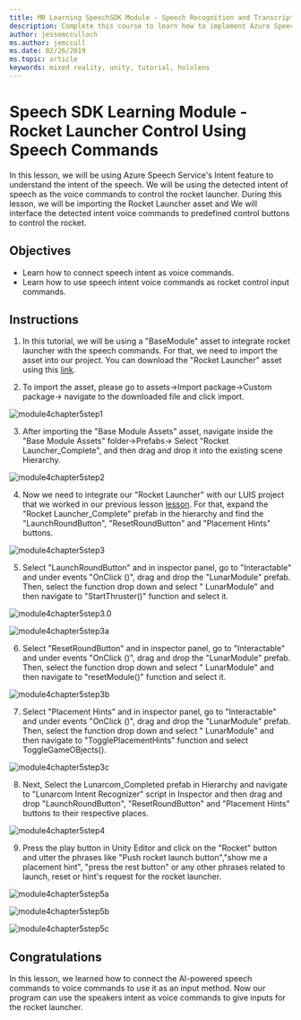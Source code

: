 ```yaml
---
title: MR Learning SpeechSDK Module - Speech Recognition and Transcription
description: Complete this course to learn how to implement Azure Speech SDK within a mixed reality application.
author: jessemcculloch
ms.author: jemccull
ms.date: 02/26/2019
ms.topic: article
keywords: mixed reality, unity, tutorial, hololens
---
```


# Speech SDK Learning Module - Rocket Launcher Control Using Speech Commands

In this lesson, we will be using Azure Speech Service's Intent feature to understand the intent of the speech. We will be using the detected intent of speech as the voice commands to control the rocket launcher. During this lesson, we will be importing the Rocket Launcher asset and We will interface the detected intent voice commands to predefined control buttons to control the rocket. 

## Objectives

- Learn how to connect speech intent as voice commands.
- Learn how to use speech intent voice commands as rocket control input commands.

## Instructions
1. In this tutorial, we will be using a "BaseModule" asset to integrate rocket launcher with the speech commands. For that, we need to import the asset into our project. You can download the "Rocket Launcher" asset using this [link](https://github.com/microsoft/MixedRealityLearning/releases/tag/1.2). 

2. To import the asset, please go to assets->Import package->Custom package-> navigate to the downloaded file and click import.

![module4chapter5step1](images/module4chapter5step1.PNG)

3. After importing the  "Base Module Assets" asset, navigate inside the "Base Module Assets" folder->Prefabs-> Select "Rocket Launcher_Complete", and then drag and drop it into the existing scene Hierarchy.

![module4chapter5step2](images/module4chapter5step2.PNG)

4. Now we need to integrate our "Rocket Launcher" with our LUIS project that we worked in our previous lesson [lesson](mrlearning-speechSDK-ch4.md). For that, expand the "Rocket Launcher_Complete" prefab in the hierarchy and find the "LaunchRoundButton", "ResetRoundButton" and "Placement Hints" buttons.

![module4chapter5step3](images/module4chapter5step3.PNG)

5. Select "LaunchRoundButton" and in inspector panel, go to "Interactable" and under events "OnClick ()", drag and drop the "LunarModule" prefab. Then, select the function drop down and select " LunarModule" and then navigate to "StartThruster()" function and select it.

![module4chapter5step3.0](images/module4chapter5step3.0.PNG)

![module4chapter5step3a](images/module4chapter5step3a.PNG)

6. Select "ResetRoundButton" and in inspector panel, go to "Interactable" and under events "OnClick ()", drag and drop the "LunarModule" prefab. Then, select the function drop down and select " LunarModule" and then navigate to "resetModule()" function and select it.

![module4chapter5step3b](images/module4chapter5step3b.PNG)

7. Select "Placement Hints" and in inspector panel, go to "Interactable" and under events "OnClick ()", drag and drop the "LunarModule" prefab. Then, select the function drop down and select " LunarModule" and then navigate to "TogglePlacementHints" function and select ToggleGameOBjects().

![module4chapter5step3c](images/module4chapter5step3c.PNG)

8.  Next, Select the Lunarcom_Completed prefab in Hierarchy and navigate to "Lunarcom Intent Recognizer" script in Inspector and then drag and drop  "LaunchRoundButton", "ResetRoundButton" and "Placement Hints" buttons to their respective places.

![module4chapter5step4](images/module4chapter5step4.PNG)

9. Press the play button in Unity Editor and click on the "Rocket" button and utter the phrases like "Push rocket launch button","show me a placement hint", "press the rest button" or any other phrases related to launch, reset or hint's request for the rocket launcher.

![module4chapter5step5a](images/module4chapter5step5a.PNG)

![module4chapter5step5b](images/module4chapter5step5b.PNG)

![module4chapter5step5c](images/module4chapter5step5c.PNG)

## Congratulations

In this lesson, we learned how to connect the AI-powered speech commands to voice commands to use it as an input method. Now our program can use the speakers intent as voice commands to give inputs for the rocket launcher.

